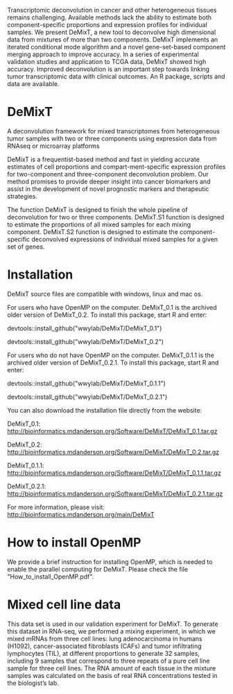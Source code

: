 Transcriptomic deconvolution in cancer and other heterogeneous tissues remains challenging. Available methods lack the ability to estimate both component-specific proportions and expression profiles for individual samples. We present DeMixT, a new tool to deconvolve high dimensional data from mixtures of more than two components. DeMixT implements an iterated conditional mode algorithm and a novel gene-set-based component merging approach to improve accuracy. In a series of experimental validation studies and application to TCGA data, DeMixT showed high accuracy. Improved deconvolution is an important step towards linking tumor transcriptomic data with clinical outcomes. An R package, scripts and data are available.

# DeMixT
A deconvolution framework for mixed transcriptomes from heterogeneous tumor samples with two or three components using expression data from RNAseq or microarray platforms

DeMixT is a frequentist-based method and fast in yielding accurate estimates of cell proportions and compart-ment-specific expression profiles for two-component and three-component deconvolution problem. Our method promises to provide deeper insight into cancer biomarkers and assist in the development of novel prognostic markers and therapeutic strategies. 

The function DeMixT is designed to finish the whole pipeline of deconvolution for two or three components. DeMixT.S1 function is designed to estimate the proportions of all mixed samples for each mixing component. DeMixT.S2 function is designed to estimate the component-specific deconvolved expressions of individual mixed samples for a given set of genes.

# Installation
DeMixT source files are compatible with windows, linux and mac os.

For users who have OpenMP on the computer. DeMixT_0.1 is the archived older version of DeMixT_0.2. To install this package, start R and enter:

devtools::install_github("wwylab/DeMixT/DeMixT_0.1")

devtools::install_github("wwylab/DeMixT/DeMixT_0.2")

For users who do not have OpenMP on the computer. DeMixT_0.1.1 is the archived older version of DeMixT_0.2.1. To install this package, start R and enter:

devtools::install_github("wwylab/DeMixT/DeMixT_0.1.1")

devtools::install_github("wwylab/DeMixT/DeMixT_0.2.1")

You can also download the installation file directly from the website:

DeMixT_0.1: http://bioinformatics.mdanderson.org/Software/DeMixT/DeMixT_0.1.tar.gz

DeMixT_0.2: http://bioinformatics.mdanderson.org/Software/DeMixT/DeMixT_0.2.tar.gz

DeMixT_0.1.1: http://bioinformatics.mdanderson.org/Software/DeMixT/DeMixT_0.1.1.tar.gz

DeMixT_0.2.1: http://bioinformatics.mdanderson.org/Software/DeMixT/DeMixT_0.2.1.tar.gz

For more information, please visit:
http://bioinformatics.mdanderson.org/main/DeMixT

# How to install OpenMP
We provide a brief instruction for installing OpenMP, which is needed to enable the parallel computing for DeMixT. Please check the file "How_to_install_OpenMP.pdf".

# Mixed cell line data
This data set is used in our validation experiment for DeMixT. To generate this dataset in RNA-seq, we performed a mixing experiment, in which we mixed mRNAs from three cell lines: lung adenocarcinoma in humans (H1092), cancer-associated fibroblasts (CAFs) and tumor infiltrating lymphocytes (TIL), at different proportions to generate 32 samples, including 9 samples that correspond to three repeats of a pure cell line sample for three cell lines. The RNA amount of each tissue in the mixture samples was calculated on the basis of real RNA concentrations tested in the biologist’s lab.
